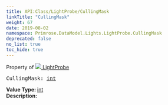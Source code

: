 ```yaml
---
title: API:Class/LightProbe/CullingMask
linkTitle: "CullingMask"
weight: 67
date: 2019-08-02
namespace: Primrose.DataModel.Lights.LightProbe.CullingMask
deprecated: false
no_list: true
toc_hide: true
---
```

Property of <a href="/docs/api-reference/Class/LightProbe"><img src="/icons/silk/contrast.png"/>&nbsp;LightProbe</a>
<pre class="method-declaration">
CullingMask: <a class="type" href="/docs/api-reference/System/Primitives#int32">int</a></pre>
<b>Value Type: </b>
<a class="type" href="/docs/api-reference/System/Primitives#int32">int</a>
<br/>
<b>Description: </b>